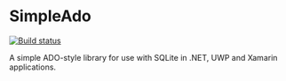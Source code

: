 # SimpleAdo

[![Build status](https://ci.appveyor.com/api/projects/status/eeqmnllnfx66fqdq?svg=true)](https://ci.appveyor.com/project/ellisnet/simpleado)

A simple ADO-style library for use with SQLite in .NET, UWP and Xamarin applications.
